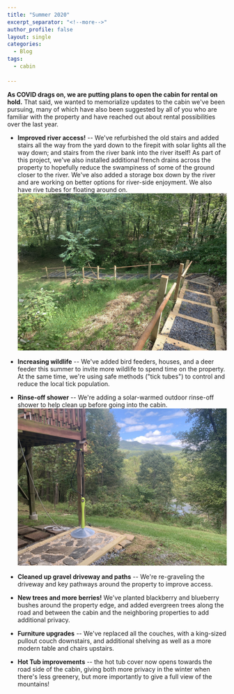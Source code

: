 ```yaml
---
title: "Summer 2020"
excerpt_separator: "<!--more-->"
author_profile: false
layout: single
categories:
  - Blog
tags:
  - cabin

---
```


**As COVID drags on, we are putting plans to open the cabin for rental on hold.** That said, we wanted to memorialize updates to the cabin we've been pursuing, many of which have also been suggested by all of you who are familiar with the property and have reached out about rental possibilities over the last year.

* **Improved river access!** -- We've refurbished the old stairs and added stairs all the way from the yard down to the firepit with solar lights all the way down; and stairs from the river bank into the river itself! As part of this project, we've also installed additional french drains across the property to hopefully reduce the swampiness of some of the ground closer to the river. We've also added a storage box down by the river and are working on better options for river-side enjoyment. We also have rive tubes for floating around on.
![Stairs](/assets/images/stairs.jpg)

* **Increasing wildlife** -- We've added bird feeders, houses, and a deer feeder this summer to invite more wildlife to spend time on the property.  At the same time, we're using safe methods ("tick tubes") to control and reduce the local tick population.

* **Rinse-off shower** -- We're adding a solar-warmed outdoor rinse-off shower to help clean up before going into the cabin.
![Outdoor Shower](/assets/images/outdoor-shower.jpg)

* **Cleaned up gravel driveway and paths** -- We're re-graveling the driveway and key pathways around the property to improve access.

* **New trees and more berries!** We've planted blackberry and blueberry bushes around the property edge, and added evergreen trees along the road and between the cabin and the neighboring properties to add additional privacy.

* **Furniture upgrades** -- We've replaced all the couches, with a king-sized pullout couch downstairs, and additional shelving as well as a more modern table and chairs upstairs.

* **Hot Tub improvements** -- the hot tub cover now opens towards the road side of the cabin, giving both more privacy in the winter when there's less greenery, but more importantly to give a full view of the mountains!

<!--more-->

